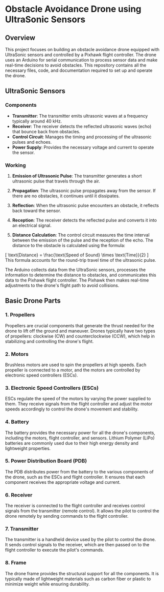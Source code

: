 # Obstacle Avoidance Drone using UltraSonic Sensors


## Overview

This project focuses on building an obstacle avoidance drone equipped with UltraSonic sensors and controlled by a Pixhawk flight controller. The drone uses an Arduino for serial communication to process sensor data and make real-time decisions to avoid obstacles. This repository contains all the necessary files, code, and documentation required to set up and operate the drone.

## UltraSonic Sensors
### Components
- **Transmitter**: The transmitter emits ultrasonic waves at a frequency typically around 40 kHz.
- **Receiver**: The receiver detects the reflected ultrasonic waves (echo) that bounce back from obstacles.
- **Control Circuit**: Manages the timing and processing of the ultrasonic pulses and echoes.
- **Power Supply**: Provides the necessary voltage and current to operate the sensor.

### Working
1. **Emission of Ultrasonic Pulse**:
The transmitter generates a short ultrasonic pulse that travels through the air.

2. **Propagation**:
The ultrasonic pulse propagates away from the sensor. If there are no obstacles, it continues until it dissipates.

3. **Reflection**:
When the ultrasonic pulse encounters an obstacle, it reflects back toward the sensor.

4. **Reception**:
The receiver detects the reflected pulse and converts it into an electrical signal.

5. **Distance Calculation**:
The control circuit measures the time interval between the emission of the pulse and the reception of the echo. The distance to the obstacle is calculated using the formula:

\[
\text{Distance} = \frac{\text{Speed of Sound} \times \text{Time}}{2}
\]
​
This formula accounts for the round-trip travel time of the ultrasonic pulse.

The Arduino collects data from the UltraSonic sensors, processes the information to determine the distance to obstacles, and communicates this data to the Pixhawk flight controller. The Pixhawk then makes real-time adjustments to the drone's flight path to avoid collisions.

## Basic Drone Parts
### 1. Propellers
Propellers are crucial components that generate the thrust needed for the drone to lift off the ground and maneuver. Drones typically have two types of propellers: clockwise (CW) and counterclockwise (CCW), which help in stabilizing and controlling the drone's flight.

### 2. Motors
Brushless motors are used to spin the propellers at high speeds. Each propeller is connected to a motor, and the motors are controlled by electronic speed controllers (ESCs).

### 3. Electronic Speed Controllers (ESCs)
ESCs regulate the speed of the motors by varying the power supplied to them. They receive signals from the flight controller and adjust the motor speeds accordingly to control the drone's movement and stability.

### 4. Battery
The battery provides the necessary power for all the drone's components, including the motors, flight controller, and sensors. Lithium Polymer (LiPo) batteries are commonly used due to their high energy density and lightweight properties.

### 5. Power Distribution Board (PDB)
The PDB distributes power from the battery to the various components of the drone, such as the ESCs and flight controller. It ensures that each component receives the appropriate voltage and current.

### 6. Receiver
The receiver is connected to the flight controller and receives control signals from the transmitter (remote control). It allows the pilot to control the drone remotely by sending commands to the flight controller.

### 7. Transmitter
The transmitter is a handheld device used by the pilot to control the drone. It sends control signals to the receiver, which are then passed on to the flight controller to execute the pilot's commands.

### 8. Frame
The drone frame provides the structural support for all the components. It is typically made of lightweight materials such as carbon fiber or plastic to minimize weight while ensuring durability.